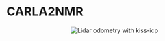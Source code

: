 # CARLA2NMR


<p align="center">
  <img src="assets/kiss-icp_vis.gif" alt="Lidar odometry with kiss-icp" >
</p>
